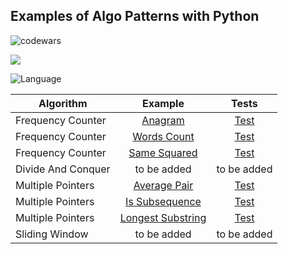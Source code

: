## Examples of Algo Patterns with Python

![codewars](https://www.codewars.com/users/eliyahukoren/badges/large)


![](https://img.shields.io/github/actions/workflow/status/eliyahukoren/python-algo-patterns/actions.yml?label=Python%20Algo%20Patterns&logo=logo)

![Language](https://img.shields.io/badge/Language-Python-yellow)

| Algorithm   |      Example      | Tests |
|----------|:-------------:|:--------:|
| Frequency Counter |  [Anagram](https://github.com/eliyahukoren/python-algo-patterns/blob/master/FrequencyCounter/anagram.py) | [Test](https://github.com/eliyahukoren/python-algo-patterns/blob/master/test/FrequencyCounter/test_anagram.py) |
| Frequency Counter |    [Words Count](https://github.com/eliyahukoren/python-algo-patterns/blob/master/FrequencyCounter/words.py)   | [Test](https://github.com/eliyahukoren/python-algo-patterns/blob/master/test/FrequencyCounter/test_words.py) |
| Frequency Counter | [Same Squared](https://github.com/eliyahukoren/python-algo-patterns/blob/master/FrequencyCounter/same.py) | [Test](https://github.com/eliyahukoren/python-algo-patterns/blob/master/test/FrequencyCounter/test_same.py) |
| Divide And Conquer | to be added | to be added |
| Multiple Pointers | [Average Pair](https://github.com/eliyahukoren/python-algo-patterns/blob/multiplepointers/averagepairs/MultiplePointers/main.py) | [Test](https://github.com/eliyahukoren/python-algo-patterns/blob/multiplepointers/averagepairs/test/MultiplePointers/test_multiple_pointers.py) |
| Multiple Pointers | [Is Subsequence](https://github.com/eliyahukoren/python-algo-patterns/blob/multiplepointers/averagepairs/MultiplePointers/main.py) | [Test](https://github.com/eliyahukoren/python-algo-patterns/blob/multiplepointers/averagepairs/test/MultiplePointers/test_multiple_pointers.py) |
| Multiple Pointers | [Longest Substring](https://github.com/eliyahukoren/python-algo-patterns/blob/multiplepointers/averagepairs/MultiplePointers/main.py) | [Test](https://github.com/eliyahukoren/python-algo-patterns/blob/multiplepointers/averagepairs/test/MultiplePointers/test_multiple_pointers.py) |
| Sliding Window | to be added | to be added |
